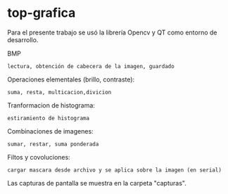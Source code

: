 # top-grafica

Para el presente trabajo se usó la librería Opencv y QT como entorno de desarrollo.


BMP 

	lectura, obtención de cabecera de la imagen, guardado

Operaciones elementales (brillo, contraste):

	suma, resta, multicacion,divicion
Tranformacion de histograma:

	estiramiento de histograma
   
  Combinaciones de imagenes:
  
 	sumar, restar, suma ponderada
 Filtos y covoluciones:
 
 	cargar mascara desde archivo y se aplica sobre la imagen (en serial)
    
Las capturas de pantalla se muestra en la carpeta "capturas".
